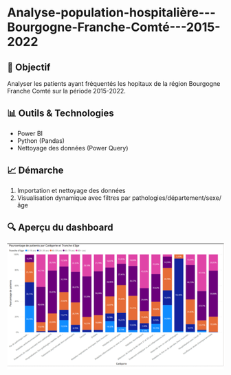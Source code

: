 # Analyse-population-hospitalière---Bourgogne-Franche-Comté---2015-2022


## 🧠 Objectif
Analyser les patients ayant fréquentés les hopitaux de la région Bourgogne Franche Comté sur la période 2015-2022.

## 📊 Outils & Technologies
- Power BI
- Python (Pandas)
- Nettoyage des données (Power Query)

## 📈 Démarche
1. Importation et nettoyage des données
2. Visualisation dynamique avec filtres par pathologies/département/sexe/âge

## 🔍 Aperçu du dashboard
![dashboard](https://github.com/thomasdziwosz/Analyse-population-hospitali-re---Bourgogne-Franche-Comt---2015-2022/blob/main/screenshot_dashboard_analyse_population_hopistaliere_bourgogne.png)
